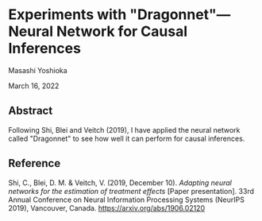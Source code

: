 # Experiments with "Dragonnet"—Neural Network for Causal Inferences

Masashi Yoshioka

March 16, 2022

## Abstract
Following Shi, Blei and Veitch (2019), I have applied the neural network called "Dragonnet" to see how well it can perform for causal inferences.

## Reference
Shi, C., Blei, D. M. & Veitch, V. (2019, December 10). *Adapting neural networks for the estimation of treatment effects* [Paper presentation]. 33rd Annual Conference on Neural Information Processing Systems (NeurIPS 2019), Vancouver, Canada. https://arxiv.org/abs/1906.02120
